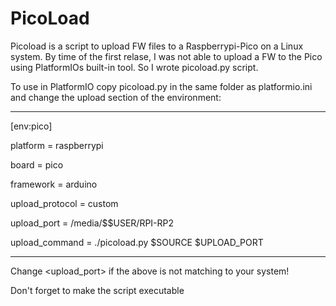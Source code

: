 # PicoLoad

Picoload is a script to upload FW files to a Raspberrypi-Pico on a Linux system.
By time of the first relase, I was not able to upload a FW to the Pico using PlatformIOs built-in tool.
So I wrote picoload.py script.

To use in PlatformIO copy picoload.py in the same folder as platformio.ini and change the upload section of the environment:

*********************************

[env:pico]

platform = raspberrypi

board = pico

framework = arduino

upload_protocol = custom

upload_port = /media/$$USER/RPI-RP2

upload_command  = ./picoload.py $SOURCE $UPLOAD_PORT 

*********************************
Change <upload_port> if the above is not matching to your system!

Don't forget to make the script executable
